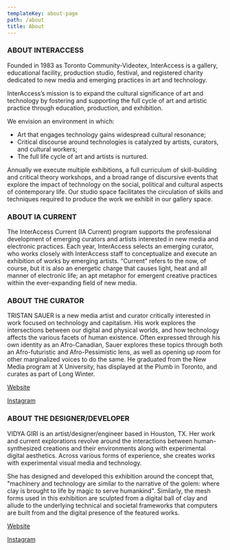 ```yaml
---
templateKey: about-page
path: /about
title: About
---
```

### ABOUT INTERACCESS

Founded in 1983 as Toronto Community-Videotex, InterAccess is a gallery, educational facility, production studio, festival, and registered charity dedicated to new media and emerging practices in art and technology.

InterAccess’s mission is to expand the cultural significance of art and technology by fostering and supporting the full cycle of art and artistic practice through education, production, and exhibition.

We envision an environment in which:
- Art that engages technology gains widespread cultural resonance;
- Critical discourse around technologies is catalyzed by artists, curators, and cultural workers;
- The full life cycle of art and artists is nurtured.

Annually we execute multiple exhibitions, a full curriculum of skill-building and critical theory workshops, and a broad range of discursive events that explore the impact of technology on the social, political and cultural aspects of contemporary life. Our studio space facilitates the circulation of skills and techniques required to produce the work we exhibit in our gallery space.

### ABOUT IA CURRENT

The InterAccess Current (IA Current) program supports the professional development of emerging curators and artists interested in new media and electronic practices. Each year, InterAccess selects an emerging curator, who works closely with InterAccess staff to conceptualize and execute an exhibition of works by emerging artists. “Current” refers to the now, of course, but it is also an energetic charge that causes light, heat and all manner of electronic life; an apt metaphor for emergent creative practices within the ever-expanding field of new media.

### ABOUT THE CURATOR

TRISTAN SAUER is a new media artist and curator critically interested in work focused on technology and capitalism. His work explores the intersections between our digital and physical worlds, and how technology affects the various facets of human existence. Often expressed through his own identity as an Afro-Canadian, Sauer explores these topics through both an Afro-futuristic and Afro-Pessimistic lens, as well as opening up room for other marginalized voices to do the same. He graduated from the New Media program at X University, has displayed at the Plumb in Toronto, and curates as part of Long Winter.

[Website](https://www.tristansauer.com/)

[Instagram](https://www.instagram.com/sauer.tristan/)

### ABOUT THE DESIGNER/DEVELOPER

VIDYA GIRI is an artist/designer/engineer based in Houston, TX. Her work and current explorations revolve around the interactions between human-synthesized creations and their environments along with experimental digital aesthetics. Across various forms of experience, she creates works with experimental visual media and technology. 

She has designed and developed this exhibition around the concept that, "machinery and technology are similar to the narrative of the golem: where clay is brought to life by magic to serve humankind". Similarly, the mesh forms used in this exhibition are sculpted from a digital ball of clay and allude to the underlying technical and societal frameworks that computers are built from and the digital presence of the featured works.

[Website](https://www.vidyagiri.com/)

[Instagram](https://www.instagram.com/vidgiri/)